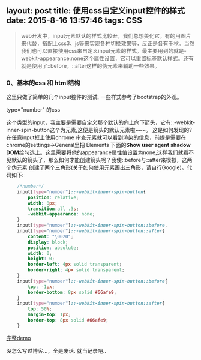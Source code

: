 layout: post
title: 使用css自定义input控件的样式
date: 2015-8-16 13:57:46
tags: CSS
---

>web开发中，input元素默认的样式比较丑，我们总想美化它。有的用图片来代替，搭配上css3、js等来实现各种切换效果等，反正是各有千秋。当然我们也可以直接使用css来自定义input元素的样式。最主要用到的就是-webkit-appearance:none这个属性设置，它可以重置标签默认样式。还有就是使用了::before，::after这样的伪元素来辅助一些效果。

### 0、基本的css 和 html结构 
这里只做了简单的几个input控件的测试, 一些样式参考了bootstrap的外观。

type="number" 的css

这个类型的input，我主要是需要自定义那个默认的向上向下箭头，它有::-webkit-inner-spin-button这个为元素,这便是箭头的默认元素啦~~~。 这是如何发现的? 在任意input框上使用chrome 审查元素就可以看到渲染的信息，前提是需要在chrome的settings->General里把 Elements 下面的**Show user agent shadow DOM**给勾选上。这里需要将他的appearance属性值设置为none,这样我们就看不见默认的箭头了，那么如何才能创建箭头呢？我使::before与::after来模拟，这两个伪元素 创建了两个三角形(关于如何使用元素画出三角形，请自行Google)。代码如下:
<!-- more -->
```css
    /*number*/
    input[type="number"]::-webkit-inner-spin-button{
        position: relative;
        width: 8px;
        transition:all .3s;
        -webkit-appearance: none;
    }
    input[type="number"]::-webkit-inner-spin-button::before,
    input[type="number"]::-webkit-inner-spin-button::after{
        content: "\0020";
        display: block;
        position: absolute;
        width: 0; 
        height: 0; 
        border-left: 4px solid transparent; 
        border-right: 4px solid transparent; 
    }
    input[type="number"]::-webkit-inner-spin-button::before{
        top: -1px;
        border-bottom: 8px solid #66afe9; 
    }
    input[type="number"]::-webkit-inner-spin-button::after{
        top: 50%;
        margin-top: 1px;
        border-top: 8px solid #66afe9; 
    }
```
[完整demo](/demo/input-appearance/)


没怎么写过博客...，全是废话. 就当记录吧..





